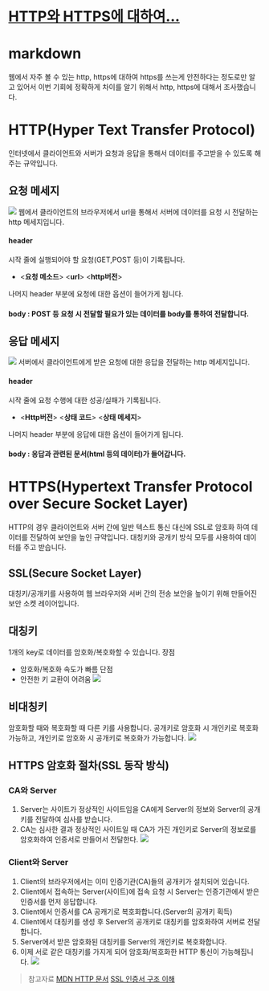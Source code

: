 # [__HTTP와 HTTPS에 대하여...__](https://velog.io/@ddkk94/HTTP%EC%99%80-HTTPS%EC%97%90-%EB%8C%80%ED%95%98%EC%97%AC)
# markdown
웹에서 자주 볼 수 있는 http, https에 대하여 https를 쓰는게 안전하다는 정도로만 알고 있어서 이번 기회에 정확하게 차이를 알기 위해서 http, https에 대해서 조사했습니다.
# HTTP(Hyper Text Transfer Protocol)
인터넷에서 클라이언트와 서버가 요청과 응답을 통해서 데이터를 주고받을 수 있도록 해주는 규약입니다.
## 요청 메세지
![](https://images.velog.io/images/ddkk94/post/32626536-1e2e-4403-8ef5-607b55406a8e/image.png)
웹에서 클라이언트의 브라우저에서 url을 통해서 서버에 데이터를 요청 시 전달하는 http 메세지입니다.

#### header
시작 줄에 실행되어야 할 요청(GET,POST 등)이 기록됩니다.
*  <__요청 메소드__> <__url__> <__http버전__>

나머지 header 부분에 요청에 대한 옵션이 들어가게 됩니다.
#### body : POST 등 요청 시 전달할 필요가 있는 데이터를 body를 통하여 전달합니다.
## 응답 메세지
![](https://images.velog.io/images/ddkk94/post/4bfadb1b-3ee5-47ed-b3eb-8a434f3d677f/image.png)
서버에서 클라이언트에게 받은 요청에 대한 응답을 전달하는 http 메세지입니다.

#### header
시작 줄에 요청 수행에 대한 성공/실패가 기록됩니다.
* <__Http버전__> <__상태 코드__> <__상태 메세지__>

나머지 header 부분에 응답에 대한 옵션이 들어가게 됩니다.
#### body : 응답과 관련된 문서(html 등의 데이터)가 들어갑니다.

# HTTPS(Hypertext Transfer Protocol over Secure Socket Layer)
HTTP의 경우 클라이언트와 서버 간에 일반 텍스트 통신 대신에 SSL로 암호화 하여 데이터를 전달하여 보안을 높인 규약입니다.
대칭키와 공개키 방식 모두를 사용하여 데이터를 주고 받습니다.

## SSL(Secure Socket Layer)
대칭키/공개키를 사용하여 웹 브라우저와 서버 간의 전송 보안을 높이기 위해 만들어진 보안 소켓 레이어입니다.


## 대칭키
1개의 key로 데이터를 암호화/복호화할 수 있습니다.
장점
* 암호화/복호화 속도가 빠름
단점
* 안전한 키 교환이 어려움
![](https://images.velog.io/images/ddkk94/post/bb0a541b-867c-4590-9776-14a81fcc15e9/image.png)
## 비대칭키
암호화할 때와 복호화할 때 다른 키를 사용합니다.
공개키로 암호화 시 개인키로 복호화 가능하고, 개인키로 암호화 시 공개키로 복호화가 가능합니다.
![](https://images.velog.io/images/ddkk94/post/c237f3f2-ece6-4d8a-b5d7-fcc941b10f65/image.png)

## HTTPS 암호화 절차(SSL 동작 방식)
### CA와 Server
1. Server는 사이트가 정상적인 사이트임을 CA에게 Server의 정보와 Server의 공개키를 전달하여 심사를 받습니다.
2. CA는 심사한 결과 정상적인 사이트일 때 CA가 가진 개인키로 Server의 정보로를 암호화하여 인증서로 만들어서 전달한다.
![](https://images.velog.io/images/ddkk94/post/0ecd4426-9396-48f5-8bc5-57652dc1aa73/image.png)
### Client와 Server
1. Client의 브라우저에서는 이미 인증기관(CA)들의 공개키가 설치되어 있습니다.
2. Client에서 접속하는 Server(사이트)에 접속 요청 시 Server는 인증기관에서 받은 인증서를 먼저 응답합니다.
3. Client에서 인증서를 CA 공캐기로 복호화합니다.(Server의 공개키 획득)
4. Client에서 대칭키를 생성 후 Server의 공개키로 대칭키를 암호화하여 서버로 전달합니다.
5. Server에서 받은 암호화된 대칭키를 Server의 개인키로 복호화합니다.
6. 이제 서로 같은 대칭키를 가지게 되어 암호화/복호화한 HTTP 통신이 가능해집니다.
![](https://images.velog.io/images/ddkk94/post/d8832ed5-f1c9-4801-bfc4-96abf14f5204/image.png)


> 참고자료 
[MDN HTTP 문서](https://developer.mozilla.org/ko/docs/Web/HTTP/Messages)
[SSL 인증서 구조 이해](https://m.blog.naver.com/alice_k106/221468341565)
